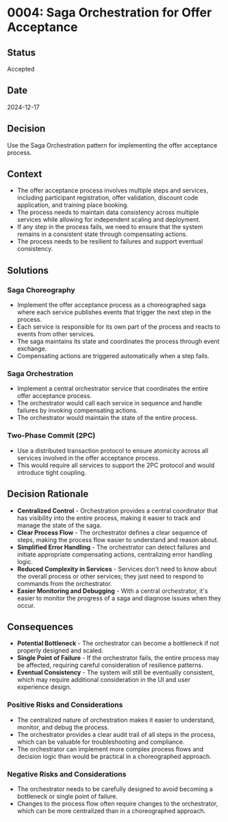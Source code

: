 # 0004: Saga Orchestration for Offer Acceptance

## Status

Accepted

## Date

2024-12-17

## Decision

Use the Saga Orchestration pattern for implementing the offer acceptance process.

## Context

* The offer acceptance process involves multiple steps and services, including participant registration, offer validation, discount code application, and training place booking.
* The process needs to maintain data consistency across multiple services while allowing for independent scaling and deployment.
* If any step in the process fails, we need to ensure that the system remains in a consistent state through compensating actions.
* The process needs to be resilient to failures and support eventual consistency.

## Solutions

### Saga Choreography

* Implement the offer acceptance process as a choreographed saga where each service publishes events that trigger the next step in the process.
* Each service is responsible for its own part of the process and reacts to events from other services.
* The saga maintains its state and coordinates the process through event exchange.
* Compensating actions are triggered automatically when a step fails.

### Saga Orchestration

* Implement a central orchestrator service that coordinates the entire offer acceptance process.
* The orchestrator would call each service in sequence and handle failures by invoking compensating actions.
* The orchestrator would maintain the state of the entire process.

### Two-Phase Commit (2PC)

* Use a distributed transaction protocol to ensure atomicity across all services involved in the offer acceptance process.
* This would require all services to support the 2PC protocol and would introduce tight coupling.

## Decision Rationale

* **Centralized Control** - Orchestration provides a central coordinator that has visibility into the entire process, making it easier to track and manage the state of the saga.
* **Clear Process Flow** - The orchestrator defines a clear sequence of steps, making the process flow easier to understand and reason about.
* **Simplified Error Handling** - The orchestrator can detect failures and initiate appropriate compensating actions, centralizing error handling logic.
* **Reduced Complexity in Services** - Services don't need to know about the overall process or other services; they just need to respond to commands from the orchestrator.
* **Easier Monitoring and Debugging** - With a central orchestrator, it's easier to monitor the progress of a saga and diagnose issues when they occur.

## Consequences

* **Potential Bottleneck** - The orchestrator can become a bottleneck if not properly designed and scaled.
* **Single Point of Failure** - If the orchestrator fails, the entire process may be affected, requiring careful consideration of resilience patterns.
* **Eventual Consistency** - The system will still be eventually consistent, which may require additional consideration in the UI and user experience design.

### Positive Risks and Considerations

* The centralized nature of orchestration makes it easier to understand, monitor, and debug the process.
* The orchestrator provides a clear audit trail of all steps in the process, which can be valuable for troubleshooting and compliance.
* The orchestrator can implement more complex process flows and decision logic than would be practical in a choreographed approach.

### Negative Risks and Considerations

* The orchestrator needs to be carefully designed to avoid becoming a bottleneck or single point of failure.
* Changes to the process flow often require changes to the orchestrator, which can be more centralized than in a choreographed approach.